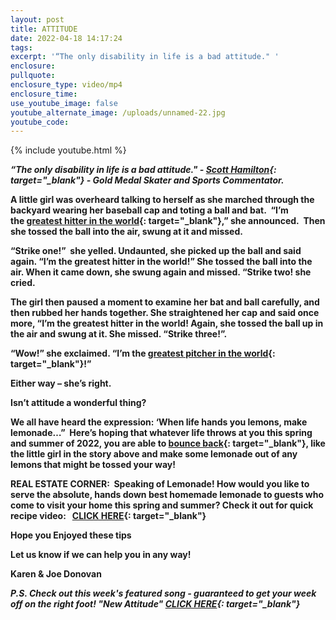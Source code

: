 ```yaml
---
layout: post
title: ATTITUDE
date: 2022-04-18 14:17:24
tags:
excerpt: '“The only disability in life is a bad attitude." '
enclosure:
pullquote:
enclosure_type: video/mp4
enclosure_time:
use_youtube_image: false
youtube_alternate_image: /uploads/unnamed-22.jpg
youtube_code:
---
```

{% include youtube.html %}

***“The only disability in life is a bad attitude." -&nbsp;[Scott Hamilton](https://t.e2ma.net/click/2ru2bh/q6p3gvi/yk2ozp){: target="_blank"}&nbsp;- Gold Medal Skater and Sports Commentator.***

**A little girl was overheard talking to herself as she marched through the backyard wearing her baseball cap and toting a ball and bat.&nbsp; “I’m the&nbsp;[greatest hitter in the world](https://t.e2ma.net/click/2ru2bh/q6p3gvi/ed3ozp){: target="_blank"},” she announced.&nbsp; Then she tossed the ball into the air, swung at it and missed.**

**“Strike one\!”&nbsp; she yelled. Undaunted, she picked up the ball and said again. “I’m the greatest hitter in the world\!” She tossed the ball into the air. When it came down, she swung again and missed. “Strike two\! she cried.**

**The girl then paused a moment to examine her bat and ball carefully, and then rubbed her hands together. She straightened her cap and said once more, “I’m the greatest hitter in the world\! Again, she tossed the ball up in the air and swung at it. She missed. “Strike three\!”.**

**“Wow\!” she exclaimed. “I’m the&nbsp;[greatest pitcher in the world](https://t.e2ma.net/click/2ru2bh/q6p3gvi/u53ozp){: target="_blank"}\!”**

**Either way – she’s right.**

**Isn’t attitude a wonderful thing?**

**We all have heard the expression: ‘When life hands you lemons, make lemonade…” &nbsp;Here’s hoping that whatever life throws at you this spring and summer of 2022, you are able to&nbsp;[bounce back](https://t.e2ma.net/click/2ru2bh/q6p3gvi/ay4ozp){: target="_blank"}, like the little girl in the story above and make some lemonade out of any lemons that might be tossed your way\!**

**REAL ESTATE CORNER: &nbsp;Speaking of Lemonade\! How would you like to serve the absolute, hands down best homemade lemonade to guests who come to visit your home this spring and summer? Check it out for quick recipe video:&nbsp; &nbsp;[CLICK HERE](https://t.e2ma.net/click/2ru2bh/q6p3gvi/qq5ozp){: target="_blank"}**

**Hope you Enjoyed these tips**

**Let us know if we can help you in any way\!&nbsp;**

**Karen & Joe Donovan&nbsp;**

***P.S. Check out this week's featured song - guaranteed to get your week off on the right foot\! "New Attitude"&nbsp;[CLICK HERE](https://t.e2ma.net/click/2ru2bh/q6p3gvi/6i6ozp){: target="_blank"}***
